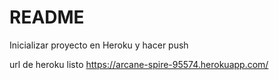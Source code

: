 # README

Inicializar proyecto en Heroku y hacer push

url de heroku listo
https://arcane-spire-95574.herokuapp.com/
